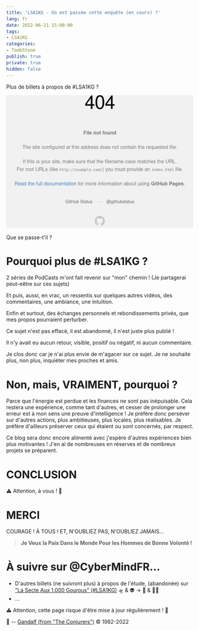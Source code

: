 ```yaml
---
title: 'LSA1KG - Où est passée cette enquête (en cours) ?'
lang: fr
date: 2022-06-21 15:00:00
tags:
- LSA1KG
categories: 
- TombStone
publish: true
private: true
hidden: false
---
```


Plus de billets à propos de #LSA1KG ?

<img src="/uploads/images/404.png">

Que se passe-t'il ?

<!-- more -->

# Pourquoi plus de #LSA1KG ?

2 séries de PodCasts m'ont fait revenir sur "mon" chemin !
(Je partagerai peut-eêtre sur ces sujets)

Et puis, aussi, en vrac, un ressentis sur quelques autres vidéos, des commentaires, une ambiance, une intuition.

Enfin et surtout, des échanges personnels et rebondissements privés, que mes propos pourraient perturber.

Ce sujet n'est pas effacé, il est abandonné, il n'est juste plus publié !

Il n'y avait eu aucun retour, visible, positif ou négatif, ni aucun commentaire.

Je clos donc car je n'ai plus envie de m'agacer sur ce sujet.
Je ne souhaite plus, non plus, inquiéter mes proches et amis.

# Non, mais, VRAIMENT, pourquoi ?

Parce que l'énergie est perdue et les finances ne sont pas inépuisable.
Cela restera une expérience, comme tant d'autres, et cesser de prolonger une erreur est à mon sens une preuve d'intelligence !
Je préfère donc perséver sur d'autres actions, plus ambitieuses, plus locales, plus réalisables.
Je préfère d'ailleurs préserver ceux qui étaient ou sont concernés, par respect.

Ce blog sera donc encore alimenté avec j'espère d'autres expériences bien plus motivantes !
J'en ai de nombreuses en réserves et de nombreux projets se préparent.

# CONCLUSION

⚠️ Attention, à vous ! 👀

# MERCI

COURAGE !
À TOUS !
ET, N'OUBLIEZ PAS, N'OUBLIEZ JAMAIS…

> **Je Veux la Paix Dans le Monde Pour les Hommes de Bonne Volonté !**

# À suivre sur @CyberMindFR… #

- D'autres billets (ne suivront plus) à propos de l'étude, (abandonée) sur ["La Secte Aux 1.000 Gourous" (#LSA1KG)](https://cybermind.fr/tags/LSA1KG/) 🛸 & 👽 -> 🦄 & 🧚‍♀️
- …

⚠️ Attention, cette page risque d'être mise à jour régulièrement ! 👀

🧙 -- [Gandalf (from "The Conjurers")](mailto:Gandalf@Gk2.NET?subject=The%20Conjurers%20%3F) ©️ 1982-2022